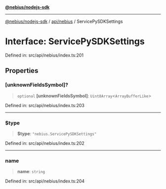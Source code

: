 [**@nebius/nodejs-sdk**](../../../README.md)

---

[@nebius/nodejs-sdk](../../../README.md) / [api/nebius](../README.md) / ServicePySDKSettings

# Interface: ServicePySDKSettings

Defined in: src/api/nebius/index.ts:201

## Properties

### \[unknownFieldsSymbol\]?

> `optional` **\[unknownFieldsSymbol\]**: `Uint8Array`\<`ArrayBufferLike`\>

Defined in: src/api/nebius/index.ts:203

---

### $type

> **$type**: `"nebius.ServicePySDKSettings"`

Defined in: src/api/nebius/index.ts:202

---

### name

> **name**: `string`

Defined in: src/api/nebius/index.ts:204
